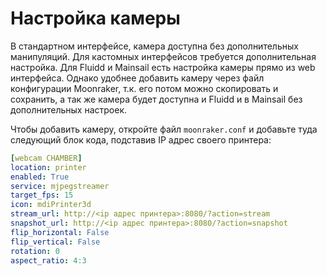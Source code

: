 # Настройка камеры

В стандартном интерфейсе, камера доступна без дополнительных манипуляций. Для кастомных интерфейсов требуется дополнительная настройка.
Для Fluidd и Mainsail есть настройка камеры прямо из web интерфейса. Однако удобнее добавить камеру через файл конфигурации Moonraker,
т.к. его потом можно скопировать и сохранить, а так же камера будет доступна и Fluidd и в Mainsail без дополнительных настроек.

Чтобы добавить камеру, откройте файл `moonraker.conf` и добавьте туда следующий блок кода, подставив IP адрес своего принтера:

```yaml
[webcam CHAMBER]
location: printer
enabled: True
service: mjpegstreamer
target_fps: 15
icon: mdiPrinter3d
stream_url: http://<ip адрес принтера>:8080/?action=stream
snapshot_url: http://<ip адрес принтера>:8080/?action=snapshot
flip_horizontal: False
flip_vertical: False
rotation: 0
aspect_ratio: 4:3
```